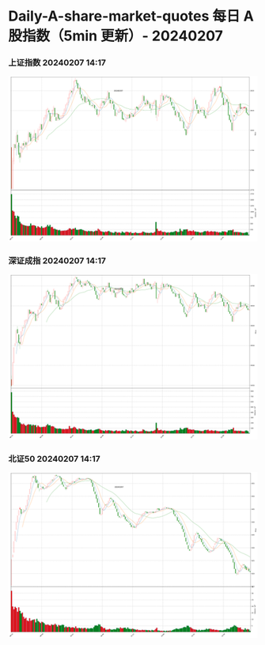 
# Daily-A-share-market-quotes 每日 A 股指数（5min 更新）- 20240207

### 上证指数 20240207 14:17
![](./fig/2024/2/20240207-sh000001.png)

### 深证成指 20240207 14:17
![](./fig/2024/2/20240207-sz399001.png)

### 北证50 20240207 14:17
![](./fig/2024/2/20240207-bj899050.png)
